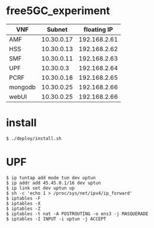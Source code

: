 # free5GC_experiment
|VNF    |Subnet    |floating IP |
|-------|----------|------------|
|AMF    |10.30.0.17|192.168.2.61|
|HSS    |10.30.0.13|192.168.2.62|
|SMF    |10.30.0.11|192.168.2.63|
|UPF    |10.30.0.3 |192.168.2.64|
|PCRF   |10.30.0.18|192.168.2.65|
|mongodb|10.30.0.25|192.168.2.66|
|webUI  |10.30.0.25|192.168.2.66|

# install
```bash
$ ./deploy/install.sh
```

# UPF
```shell
$ ip tuntap add mode tun dev uptun
$ ip addr add 45.45.0.1/16 dev uptun
$ ip link set dev uptun up
$ sh -c 'echo 1 > /proc/sys/net/ipv4/ip_forward'
$ iptables -F
$ iptables -X
$ iptables -Z
$ iptables -t nat -A POSTROUTING -o ens3 -j MASQUERADE
$ iptables -I INPUT -i uptun -j ACCEPT
```
